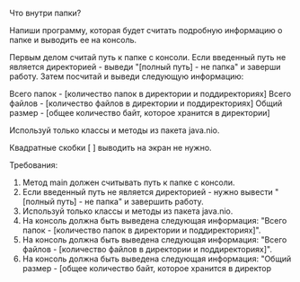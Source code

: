 Что внутри папки?

Напиши программу, которая будет считать подробную информацию о папке и выводить ее на консоль.

Первым делом считай путь к папке с консоли.
Если введенный путь не является директорией - выведи "[полный путь] - не папка" и заверши работу.
Затем посчитай и выведи следующую информацию:

Всего папок - [количество папок в директории и поддиректориях]
Всего файлов - [количество файлов в директории и поддиректориях]
Общий размер - [общее количество байт, которое хранится в директории]

Используй только классы и методы из пакета java.nio.

Квадратные скобки [ ] выводить на экран не нужно.


Требования:
1. Метод main должен считывать путь к папке с консоли.
2. Если введенный путь не является директорией - нужно вывести "[полный путь] - не папка" и завершить работу.
3. Используй только классы и методы из пакета java.nio.
4. На консоль должна быть выведена следующая информация: "Всего папок - [количество папок в директории и поддиректориях]".
5. На консоль должна быть выведена следующая информация: "Всего файлов - [количество файлов в директории и поддиректориях]".
6. На консоль должна быть выведена следующая информация: "Общий размер - [общее количество байт, которое хранится в директор
